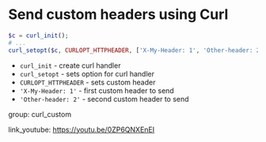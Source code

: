# Send custom headers using Curl

```php
$c = curl_init();
# ...
curl_setopt($c, CURLOPT_HTTPHEADER, ['X-My-Header: 1', 'Other-header: 2']);
```

- `curl_init` - create curl handler
- `curl_setopt` - sets option for curl handler
- `CURLOPT_HTTPHEADER` - sets custom header
- `'X-My-Header: 1'` - first custom header to send
- `'Other-header: 2'` - second custom header to send

group: curl_custom


link_youtube: https://youtu.be/0ZP6QNXEnEI
